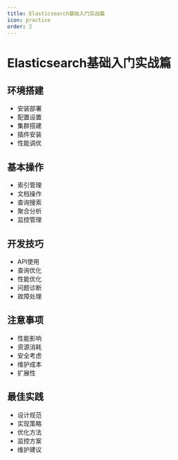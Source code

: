 ```yaml
---
title: Elasticsearch基础入门实战篇
icon: practice
order: 2
---
```


# Elasticsearch基础入门实战篇

## 环境搭建
- 安装部署
- 配置设置
- 集群搭建
- 插件安装
- 性能调优

## 基本操作
- 索引管理
- 文档操作
- 查询搜索
- 聚合分析
- 监控管理

## 开发技巧
- API使用
- 查询优化
- 性能优化
- 问题诊断
- 故障处理

## 注意事项
- 性能影响
- 资源消耗
- 安全考虑
- 维护成本
- 扩展性

## 最佳实践
- 设计规范
- 实现策略
- 优化方法
- 监控方案
- 维护建议
